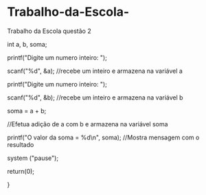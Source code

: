 # Trabalho-da-Escola-
Trabalho da Escola questão 2


int a, b, soma;

printf("Digite um numero inteiro: ");

scanf("%d", &a); //recebe um inteiro e armazena na variável a

printf("Digite um numero inteiro: ");

scanf("%d", &b); //recebe um inteiro e armazena na variável b

soma = a + b;

//Efetua adição de a com b e armazena na variável soma

printf("O valor da soma = %d\n", soma); //Mostra mensagem com o resultado

system ("pause");

return(0);

}

